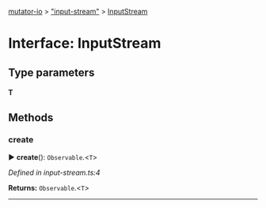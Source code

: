[mutator-io](../README.md) > ["input-stream"](../modules/_input_stream_.md) > [InputStream](../interfaces/_input_stream_.inputstream.md)



# Interface: InputStream

## Type parameters
#### T 

## Methods
<a id="create"></a>

###  create

► **create**(): `Observable`.<`T`>



*Defined in input-stream.ts:4*





**Returns:** `Observable`.<`T`>





___


